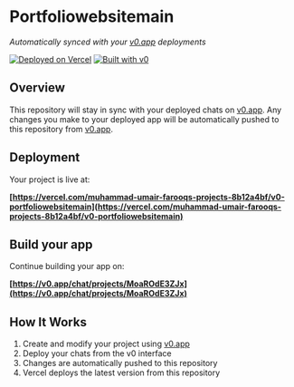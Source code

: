# Portfoliowebsitemain

*Automatically synced with your [v0.app](https://v0.app) deployments*

[![Deployed on Vercel](https://img.shields.io/badge/Deployed%20on-Vercel-black?style=for-the-badge&logo=vercel)](https://vercel.com/muhammad-umair-farooqs-projects-8b12a4bf/v0-portfoliowebsitemain)
[![Built with v0](https://img.shields.io/badge/Built%20with-v0.app-black?style=for-the-badge)](https://v0.app/chat/projects/MoaROdE3ZJx)

## Overview

This repository will stay in sync with your deployed chats on [v0.app](https://v0.app).
Any changes you make to your deployed app will be automatically pushed to this repository from [v0.app](https://v0.app).

## Deployment

Your project is live at:

**[https://vercel.com/muhammad-umair-farooqs-projects-8b12a4bf/v0-portfoliowebsitemain](https://vercel.com/muhammad-umair-farooqs-projects-8b12a4bf/v0-portfoliowebsitemain)**

## Build your app

Continue building your app on:

**[https://v0.app/chat/projects/MoaROdE3ZJx](https://v0.app/chat/projects/MoaROdE3ZJx)**

## How It Works

1. Create and modify your project using [v0.app](https://v0.app)
2. Deploy your chats from the v0 interface
3. Changes are automatically pushed to this repository
4. Vercel deploys the latest version from this repository